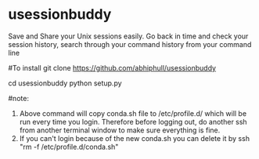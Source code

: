 # usessionbuddy
Save and Share your Unix sessions easily. Go back in time and check your session history, search through your command history from your command line

#To install
git clone https://github.com/abhiphull/usessionbuddy

cd usessionbuddy
python setup.py <usession buddy username> <ip address from you are uploading your session and history>

#note:
1. Above command will copy conda.sh file to /etc/profile.d/ which will be run every time you login. Therefore before logging out, do another
ssh from another terminal window to make sure everything is fine.
2. If you can't login because of the new conda.sh you can delete it by ssh <host> "rm -f /etc/profile.d/conda.sh"

